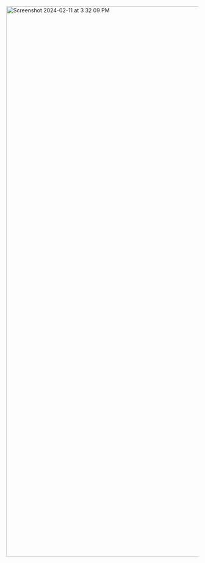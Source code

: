 <img width="1438" alt="Screenshot 2024-02-11 at 3 32 09 PM" src="https://github.com/teli203/A-Curious-Cloud/assets/68035449/ee7c0e30-1883-436a-8fe5-4646b30ad13f">
 
